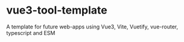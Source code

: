 # vue3-tool-template
A template for future web-apps using Vue3, Vite, Vuetify, vue-router, typescript and ESM
